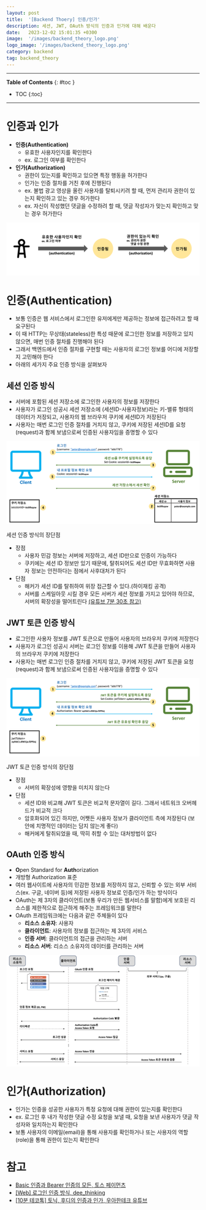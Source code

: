 ```yaml
---
layout: post
title:  '[Backend Thoery] 인증/인가'
description: 세션, JWT, OAuth 방식의 인증과 인가에 대해 배운다
date:   2023-12-02 15:01:35 +0300
image:  '/images/backend_theory_logo.png'
logo_image: '/images/backend_theory_logo.png'
category: backend
tag: backend_theory
---
```


---
**Table of Contents**
{: #toc }
*  TOC
{:toc}

---

# 인증과 인가

- **인증(Authentication)**
  - 유효한 사용자인지를 확인한다 
  - ex. 로그인 여부를 확인한다
- **인가(Authorization)**
  - 권한이 있는지를 확인하고 있으면 특정 행동을 허가한다
  - 인가는 인증 절차를 거친 후에 진행된다
  - ex. 불법 광고 영상을 올린 사용자를 탈퇴시키려 할 때, 먼저 관리자 권한이 있는지 확인하고 있는 경우 허가한다
  - ex. 자신이 작성했던 댓글을 수정하려 할 때, 댓글 작성자가 맞는지 확인하고 맞는 경우 허가한다

![](/images/backend_theory_2.png)

# 인증(Authentication)

- 보통 인증은 웹 서비스에서 로그인한 유저에게만 제공하는 정보에 접근하려고 할 때 요구된다
- 이 때 HTTP는 무상태(stateless)한 특성 때문에 로그인한 정보를 저장하고 있지 않으면, 매번 인증 절차를 진행해야 된다
- 그래서 백엔드에서 인증 절차를 구현할 때는 사용자의 로그인 정보를 어디에 저장할지 고민해야 한다
- 아래의 세가지 주요 인증 방식을 살펴보자

## 세션 인증 방식

- 서버에 포함된 세션 저장소에 로그인한 사용자의 정보를 저장한다
- 사용자가 로그인 성공시 세션 저장소에 (세션ID-사용자정보)라는 키-밸류 형태의 데이터가 저장되고, 사용자의 웹 브라우저 쿠키에 세션ID가 저장된다
- 사용자는 매번 로그인 인증 절차를 거치지 않고, 쿠키에 저장된 세션ID를 요청(request)과 함께 보냄으로써 인증된 사용자임을 증명할 수 있다

![](/images/backend_theory_3.png)

<div class="bell-para">
    <div class="bell-bar">
      <i class="fa-solid fa-bell"></i>
      세션 인증 방식의 장단점
    </div>
    <div class="bell-content">
      <ul>
        <li>장점
          <ul>
            <li>사용자 민감 정보는 서버에 저장하고, 세션 ID만으로 인증이 가능하다</li>
            <li>쿠키에는 세션 ID 정보만 있기 때문에, 탈취되어도 세션 ID만 무효화하면 사용자 정보는 안전하다는 점에서 사후대처가 된다</li>
          </ul>
        </li>
        <li>단점
          <ul>
            <li>해커가 세션 ID를 탈취하여 위장 접근할 수 있다.(하이재킹 공격)</li>
            <li>서버를 스케일아웃 시킬 경우 모든 서버가 세션 정보를 가지고 있어야 하므로, 서버의 확장성을 떨어트린다 <a href='https://www.youtube.com/watch?v=BotXDfBPvDA'>(유튜브 7분 30초 참고)</a></li>
          </ul>
        </li>
      </ul>
    </div>
</div>

## JWT 토큰 인증 방식

- 로그인한 사용자 정보를 JWT 토큰으로 만들어 사용자의 브라우저 쿠키에 저장한다
- 사용자가 로그인 성공시 서버는 로그인 정보를 이용해 JWT 토큰을 만들어 사용자의 브라우저 쿠키에 저장한다
- 사용자는 매번 로그인 인증 절차를 거치지 않고, 쿠키에 저장된 JWT 토큰을 요청(request)과 함께 보냄으로써 인증된 사용자임을 증명할 수 있다

![](/images/backend_theory_4.png)

<div class="bell-para">
    <div class="bell-bar">
      <i class="fa-solid fa-bell"></i>
      JWT 토큰 인증 방식의 장단점
    </div>
    <div class="bell-content">
      <ul>
        <li>장점
          <ul>
            <li>서버의 확장성에 영향을 미치지 않는다</li>
          </ul>
        </li>
        <li>단점
          <ul>
            <li>세션 ID와 비교해 JWT 토큰은 비교적 문자열이 길다. 그래서 네트워크 오버헤드가 비교적 크다</li>
            <li>암호화되어 있긴 하지만, 어쨋든 사용자 정보가 클라이언트 측에 저장된다 (보안에 치명적인 데이터는 담지 않는게 좋다)</li>
            <li>해커에게 탈취되었을 때, 딱히 취할 수 있는 대처방법이 없다</li>
          </ul>
        </li>
      </ul>
    </div>
</div>

## OAuth 인증 방식

- **O**pen Standard for **Auth**orization
- 개방형 Authorization 표준
- 여러 웹사이트에 사용자의 민감한 정보를 저장하지 않고, 신뢰할 수 있는 외부 서비스(ex. 구글, 네이버 등)에 저장된 사용자 정보로 인증/인가 하는 방식이다
- OAuth는 제 3자의 클라이언트(보통 우리가 만든 웹서비스를 말함)에게 보호된 리소스를 제한적으로 접근하게 해주는 프레임워크를 말한다
- OAuth 프레임워크에는 다음과 같은 주체들이 있다
  - **리소스 소유자**: 사용자
  - **클라이언트**: 사용자의 정보를 접근하는 제 3자의 서비스
  - **인증 서버**: 클라이언트의 접근을 관리하는 서버
  - **리소스 서버**: 리소스 소유자의 데이터를 관리하는 서버

![](/images/backend_theory_5.png)

# 인가(Authorization)

- 인가는 인증을 성공한 사용자가 특정 요청에 대해 권한이 있는지를 확인한다
- ex. 로그인 후 내가 작성한 댓글 수정 요청을 보낼 때, 요청을 보낸 사용자가 댓글 작성자와 일치하는지 확인한다
- 보통 사용자의 이메일(email)을 통해 사용자를 확인하거나 또는 사용자의 역할(role)을 통해 권한이 있는지 확인한다

# 참고

- [Basic 인증과 Bearer 인증의 모든, 토스 페이먼츠](https://www.tosspayments.com/blog/articles/dev-2)
- [[Web] 로그인 인증 방식, dee_thinking](https://velog.io/@dee0518/%EB%A1%9C%EA%B7%B8%EC%9D%B8-%EC%9D%B8%EC%A6%9D-%EB%B0%A9%EC%8B%9D)
- [[10분 테코톡] 토닉, 후디의 인증과 인가, 우아한테크 유튜브](https://www.youtube.com/watch?v=BotXDfBPvDA)